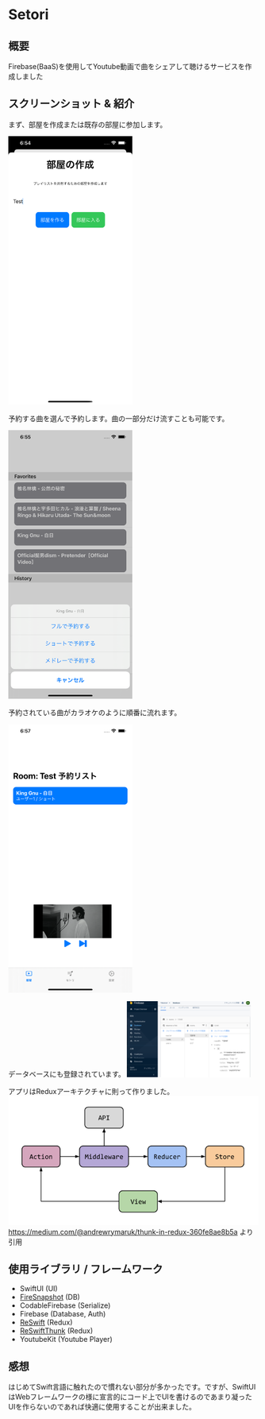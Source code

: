 # Setori

## 概要
Firebase(BaaS)を使用してYoutube動画で曲をシェアして聴けるサービスを作成しました

## スクリーンショット & 紹介
まず、部屋を作成または既存の部屋に参加します。

<img src="ScreenShots/fig1.png" width="250px" />

予約する曲を選んで予約します。曲の一部分だけ流すことも可能です。

<img src="ScreenShots/fig2.png" width="250px" />

予約されている曲がカラオケのように順番に流れます。

<img src="ScreenShots/fig3.png" width="250px" />

データベースにも登録されています。
<img src="ScreenShots/fig4.png" width="250px" />

アプリはReduxアーキテクチャに則って作りました。
![](ScreenShots/fig5.png)
<https://medium.com/@andrewrymaruk/thunk-in-redux-360fe8ae8b5a> より引用

## 使用ライブラリ / フレームワーク
- SwiftUI (UI)
- [FireSnapshot](https://github.com/sgr-ksmt/FireSnapshot) (DB)
- CodableFirebase (Serialize)
- Firebase (Database, Auth)
- [ReSwift](https://github.com/ReSwift/ReSwift#demo) (Redux)
- [ReSwiftThunk](https://github.com/ReSwift/ReSwift-Thunk/blob/master/README.md) (Redux)
- YoutubeKit (Youtube Player)

## 感想
はじめてSwift言語に触れたので慣れない部分が多かったです。ですが、SwiftUIはWebフレームワークの様に宣言的にコード上でUIを書けるのであまり凝ったUIを作らないのであれば快適に使用することが出来ました。